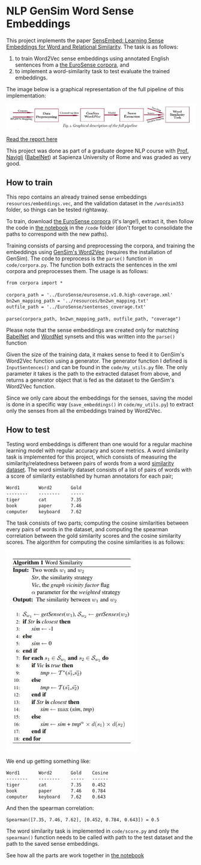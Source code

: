 # NLP GenSim Word Sense Embeddings

This project implements the paper [SensEmbed: Learning Sense Embeddings for Word and Relational Similarity](https://www.aclweb.org/anthology/P15-1010/).
The task is as follows:
1. to train Word2Vec sense embeddings using annotated English sentences from a [the EuroSense corpora](http://lcl.uniroma1.it/eurosense/), and 
2. to implement a word-similarity task to test evaluate the trained embeddings. 

The image below is a graphical representation of the full pipeline of this implementation:

![](images/figure1.jpg)

[Read the report here](report.pdf)

This project was done as part of a graduate degree NLP course with [Prof. Navigli](http://wwwusers.di.uniroma1.it/~navigli/) ([BabelNet](https://babelnet.org/)) at Sapienza University of Rome and was graded as very good.


## How to train

This repo contains an already trained sense embeddings `resources/embeddings.vec`, and the validation dataset in the `/wordsim353` folder, so things can be tested rightaway.

To train, download [the EuroSense corpora](http://lcl.uniroma1.it/eurosense/) (it's large!), extract it, then follow the code in [the notebook](code/unigrams_only_notebook.ipynb) in the `/code` folder (don't forget to consolidate the paths to correspond with the new paths).

Training consists of parsing and preprocessing the corpora, and training the embeddings using [GenSim's Word2Vec](https://radimrehurek.com/gensim/models/word2vec.html) (requires the installation of GenSim). 
The code to preprocess is the `parse()` function in `code/corpora.py`. The function both extracts the sentences in the xml corpora and preprocesses them. The usage is as follows:

```
from corpora import *

corpora_path = '../EuroSense/eurosense.v1.0.high-coverage.xml'
bn2wn_mapping_path = '../resources/bn2wn_mapping.txt'
outfile_path = '../EuroSense/sentenses_coverage.txt'

parse(corpora_path, bn2wn_mapping_path, outfile_path, "coverage")
```

Please note that the sense embeddings are created only for matching [BabelNet](https://babelnet.org/) and [WordNet](https://wordnet.princeton.edu/) synsets and this was written into the `parse()` function

Given the size of the training data, it makes sense to feed it to GenSim's Word2Vec function using a generator. The generator function I defined is `InputSentences()` and can be found in the `code/my_utils.py` file. The only parameter it takes is the path to the extracted dataset from above, and returns a generator object that is fed as the dataset to the GenSim's Word2Vec function.

Since we only care about the embeddings for the senses, saving the model is done in a specific way (`save_embeddings()` in `code/my_utils.py`) to extract only the senses from all the embeddings trained by Word2Vec.


## How to test

Testing word embeddings is different than one would for a regular machine learning model with regular accuracy and score metrics. A word similarity task is implemented for this project, which consists of measuring the similarity/relatedness between pairs of words from a word [similarity dataset](http://www.cs.technion.ac.il/~gabr/resources/data/wordsim353/wordsim353.zip). 
The word similarity dataset consists of a list of pairs of words with a score of similarity established by human annotators for each pair;
```
Word1		Word2 		Gold
--------	--------	-----
tiger		cat 		7.35
book		paper 		7.46
computer	keyboard 	7.62
```
The task consists of two parts; computing the cosine similarities between every pairs of words in the dataset, and computing the spearman correlation between the gold similarity scores and the cosine similarity scores. The algorithm for computing the cosine similarities is as follows:

<img src="images/word_similarity_algorithm.jpg" width="350">

We end up getting something like:
```
Word1 		Word2 		Gold 	Cosine
-------- 	-------- 	----- 	------
tiger 		cat 		7.35 	0.452
book 		paper 		7.46 	0.784
computer 	keyboard 	7.62 	0.643
```
And then the spearman correlation:
```
Spearman([7.35, 7.46, 7.62], [0.452, 0.784, 0.643]) = 0.5
```

The word similarity task is implemented in `code/score.py` and only the `spearman()` function needs to be called with path to the test dataset and the path to the saved sense embeddings.

See how all the parts are work together in [the notebook](code/unigrams_only_notebook.ipynb)
